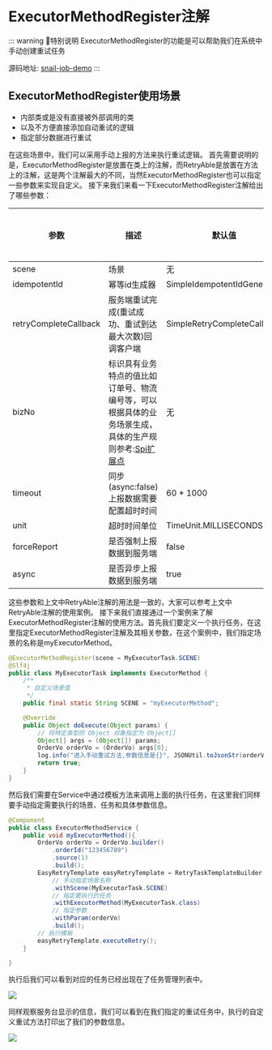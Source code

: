 # ExecutorMethodRegister注解

::: warning 🌈特别说明
ExecutorMethodRegister的功能是可以帮助我们在系统中手动创建重试任务

源码地址: [snail-job-demo](https://gitee.com/opensnail/snail-job-demo)
:::

## ExecutorMethodRegister使用场景
- 内部类或是没有直接被外部调用的类
- 以及不方便直接添加自动重试的逻辑
- 指定部分数据进行重试

在这些场景中，我们可以采用手动上报的方法来执行重试逻辑。
首先需要说明的是，ExecutorMethodRegister是放置在类上的注解，而RetryAble是放置在方法上的注解，这是两个注解最大的不同，当然ExecutorMethodRegister也可以指定一些参数来实现自定义。
接下来我们来看一下ExecutorMethodRegister注解给出了哪些参数：

| 参数                  | 描述                                                 | 默认值                      | 必须指定 |
| --------------------- |----------------------------------------------------| --------------------------- | -------- |
| scene                 | 场景                                                 | 无                          | ✅        |
| idempotentId          | 幂等id生成器                                            | SimpleIdempotentIdGenerate  | ✅        |
| retryCompleteCallback | 服务端重试完成(重试成功、重试到达最大次数)回调客户端                        | SimpleRetryCompleteCallback | ❌        |
| bizNo                 | 标识具有业务特点的值比如订单号、物流编号等，可以根据具体的业务场景生成，具体的生产规则参考:[Spi扩展点](/docs/guide/Spi) | 无                          | ❌        |
| timeout               | 同步(async:false)上报数据需要配置超时时间                        | 60 * 1000                   | ❌        |
| unit                  | 超时时间单位                                             | TimeUnit.MILLISECONDS       | ❌        |
| forceReport           | 是否强制上报数据到服务端                                       | false                       | ❌        |
| async                 | 是否异步上报数据到服务端                                       | true                        | ❌        |

这些参数和上文中RetryAble注解的用法是一致的，大家可以参考上文中RetryAble注解的使用案例。
接下来我们直接通过一个案例来了解ExecutorMethodRegister注解的使用方法。首先我们要定义一个执行任务，在这里指定ExecutorMethodRegister注解及其相关参数，在这个案例中，我们指定场景的名称是myExecutorMethod。

```java
@ExecutorMethodRegister(scene = MyExecutorTask.SCENE)
@Slf4j
public class MyExecutorTask implements ExecutorMethod {
    /**
     * 自定义场景值
     */
    public final static String SCENE = "myExecutorMethod";

    @Override
    public Object doExecute(Object params) {
        // 将特定类型的 Object 对象指定为 Object[]
        Object[] args = (Object[]) params;
        OrderVo orderVo = (OrderVo) args[0];
        log.info("进入手动重试方法,参数信息是{}", JSONUtil.toJsonStr(orderVo));
        return true;
    }
}
```

然后我们需要在Service中通过模板方法来调用上面的执行任务，在这里我们同样要手动指定需要执行的场景、任务和具体参数信息。

```java
@Component
public class ExecutorMethodService {
    public void myExecutorMethod(){
        OrderVo orderVo = OrderVo.builder()
            .orderId("123456789")
            .source(1)
            .build();
        EasyRetryTemplate easyRetryTemplate = RetryTaskTemplateBuilder.newBuilder()
            // 手动指定场景名称
            .withScene(MyExecutorTask.SCENE)
            // 指定要执行的任务
            .withExecutorMethod(MyExecutorTask.class)
            // 指定参数
            .withParam(orderVo)
            .build();
        // 执行模板
        easyRetryTemplate.executeRetry();
    }

}
```

执行后我们可以看到对应的任务已经出现在了任务管理列表中。

<img src="/img/远程重试19.png" class="no-zoom" style="zoom: 100%;">

同样观察服务台显示的信息，我们可以看到在我们指定的重试任务中，执行的自定义重试方法打印出了我们的参数信息。

<img src="/img/远程重试20.png" class="no-zoom" style="zoom: 100%;">